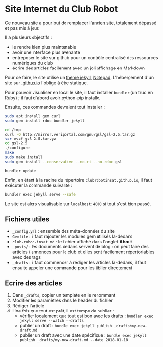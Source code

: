 # Site Internet du Club Robot

Ce nouveau site a pour but de remplacer l'[ancien site](https://etud.insa-toulouse.fr/~club_robot/), totalement dépassé et pas mis à jour.

Il a plusieurs objectifs :
* le rendre bien plus maintenable
* avoir une interface plus avenante
* entreposer le site sur github pour un contrôle centralisé des ressources numériques du club
* écrire des articles facilement avec un joli affichage en Markdown

Pour ce faire, le site utilise un [thème jekyll](https://jekyllrb.com/), [Notepad](https://github.com/hmfaysal/Notepad). L'hébergement d'un site sur [<name>.github.io](https://clubrobotinsat.github.io/) l'oblige à être statique.

Pour pouvoir visualiser en local le site, il faut installer `bundler` (un truc en Ruby) ; il faut d'abord avoir python-pip installé.

Ensuite, ces commandes devraient tout installer :

```bash
sudo apt install gem curl
sudo gem install rdoc bundler jekyll

cd /tmp
curl -O http://mirror.veriportal.com/gnu/gsl/gsl-2.5.tar.gz
tar xvzf gsl-2.5.tar.gz
cd gsl-2.5
./configure
make
sudo make install
sudo gem install --conservative --no-ri --no-rdoc gsl

bundler update
```

Enfin, en étant à la racine du répertoire `clubrobotinsat.github.io`, il faut exécuter la commande suivante :

```bash
bundler exec jekyll serve --safe
```

Le site est alors visualisable sur `localhost:4000` si tout s'est bien passé.

## Fichiers utiles

* `_config.yml` : ensemble des méta-données du site
* `Gemfile` : il faut rajouter les modules gem utilisés là-dedans
* `club-robot-insat.md` : le fichier affiché dans l'onglet **About**
* `_posts/` : les documents dedans servent de blog : on peut faire des articles / annonces pour le club et elles sont facilement répertoriables avec des tags
* `_drafts` : il faut commencer à rédiger les articles là-dedans, il faut ensuite appeler une commande pour les ûblier directement

## Ecrire des articles

1. Dans `_drafts`, copier un template en le renommant
2. Modifier les paramètres dans le header du fichier
3. Rédiger l'article
4. Une fois que tout est prêt, il est temps de publier :
    * vérifier localement que tout est bon avec les drafts : `bundler exec jekyll serve --watch --drafts`
    * publier un draft : `bundle exec jekyll publish _drafts/my-new-draft.md`
    * publier un draft avec une date spécifique : `bundle exec jekyll publish _drafts/my-new-draft.md --date 2018-01-18`
